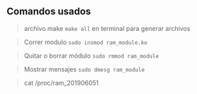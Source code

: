 ## Comandos usados

> archivo make `make all` en terminal para generar archivos

> Correr modulo `sudo insmod ram_module.ko`

> Quitar o borrar módulo `sudo rmmod ram_module`

> Mostrar mensajes `sudo dmesg ram_module`

> cat /proc/ram_201906051